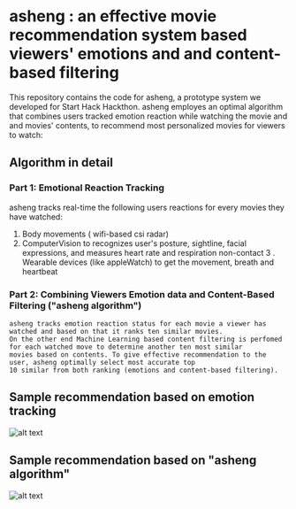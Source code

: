 
# asheng : an effective movie recommendation system based viewers' emotions and and content-based filtering

This repository contains the code for asheng, a prototype system we developed for Start Hack Hackthon. asheng employes an optimal algorithm that combines users tracked emotion reaction while watching the movie and and movies' contents, to recommend most personalized movies for viewers to watch:


## Algorithm in detail

### Part 1: Emotional Reaction Tracking
asheng tracks real-time the following users reactions for every movies they have watched:
1.  Body movements ( wifi-based csi radar)
2.  ComputerVision to recognizes user's posture, sightline, facial expressions, and measures heart rate and respiration non-contact
3 . Wearable devices (like appleWatch) to get the movement, breath and heartbeat

    
        
      
 ### Part 2: Combining Viewers Emotion data and Content-Based Filtering ("asheng algorithm")

    asheng tracks emotion reaction status for each movie a viewer has watched and based on that it ranks ten similar movies.
    On the other end Machine Learning based content filtering is perfomed for each watched move to determine another ten most similar 
    movies based on contents. To give effective recommendation to the user, asheng optimally select most accurate top 
    10 similar from both ranking (emotions and content-based filtering).



## Sample recommendation based on emotion tracking
![alt text](https://github.com/AsheryMbilinyi/nyx/blob/main/asheng/asheng_algorithm.png)


## Sample recommendation based on "asheng algorithm"
![alt text](https://github.com/AsheryMbilinyi/nyx/blob/main/asheng/content_based_rec.png)
        
